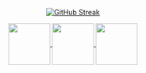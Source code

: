 <div align="center">

[![GitHub Streak](https://github-readme-streak-stats.herokuapp.com?user=caiomps&theme=dark&border_radius=5&locale=pt_BR&date_format=j%2Fn%5B%2FY%5D&border=3A1D80&background=45%2C000000%2C000080)](https://git.io/streak-stats)

</div>


<div align="center">
<a href="https://instagram.com/caiomoura" target="_blanck">
<img align="center" height="84" width="84" src="https://github.com/caiomps/caiomps/assets/134006429/4336f415-5682-4bb1-8a22-bec5de5569c0">
</a>

<a href="https://instagram.com/caiomoura" target="_blanck">
<img align="center" height="84" width="84" src="">
</a>

<a href="https://instagram.com/caiomoura" target="_blanck">
<img align="center" height="84" width="84" src="">
</a>

